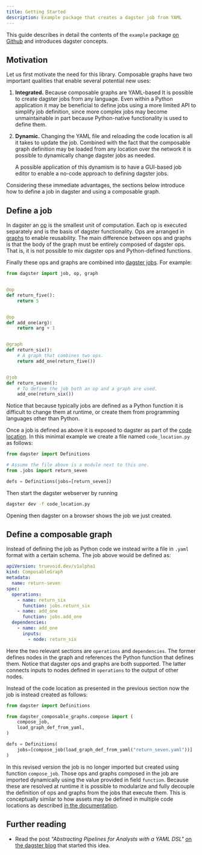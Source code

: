 ```yaml
---
title: Getting Started
description: Example package that creates a dagster job from YAML
---
```


This guide describes in detail the contents of the `example` package [on Github](https://github.com/truevoid-development/dagster-composable-graphs/tree/feat/add-docs/examples/getting_started)
and introduces dagster concepts.

## Motivation

Let us first motivate the need for this library. Composable graphs
have two important qualities that enable several potential new uses:

1. **Integrated.** Because composable graphs are YAML-based It is possible to
   create dagster jobs from any language. Even within a Python application it
   may be beneficial to define jobs using a more limited API to simplify job
   definition, since more complex jobs may become unmaintainable in part
   because Python-native functionality is used to define them.
1. **Dynamic.** Changing the YAML file and reloading the code location is
   all it takes to update the job. Combined with the fact that the composable
   graph definition may be loaded from any location over the network it is
   possible to dynamically change dagster jobs as needed.

   A possible application of this dynamism is to have a GUI-based job editor to
   enable a no-code approach to defining dagster jobs.

Considering these immediate advantages, the sections below introduce how to
define a job in dagster and using a composable graph.

## Define a job

In dagster an [op](https://docs.dagster.io/concepts/ops-jobs-graphs/ops#ops) is
the smallest unit of computation. Each op is executed separately and is the
basis of dagster functionality. Ops are arranged in [graphs](https://docs.dagster.io/concepts/ops-jobs-graphs/graphs#op-graphs)
to enable reusability. The main difference between ops and graphs is that the
body of the graph must be entirely composed of dagster ops. That is, it is not
possible to mix dagster ops and Python-defined functions.

Finally these ops and graphs are combined into [dagster jobs](https://docs.dagster.io/concepts/ops-jobs-graphs/op-jobs).
For example:

```python title="jobs.py"
from dagster import job, op, graph


@op
def return_five():
    return 5


@op
def add_one(arg):
    return arg + 1


@graph
def return_six():
    # A graph that combines two ops.
    return add_one(return_five())


@job
def return_seven():
    # To define the job both an op and a graph are used.
    add_one(return_six())
```

Notice that because typically jobs are defined as a Python function it is
difficult to change them at runtime, or create them from programming languages
other than Python.

Once a job is defined as above it is exposed to dagster as part of the [code
location](https://docs.dagster.io/concepts/code-locations). In this minimal
example we create a file named `code_location.py` as follows:

```python title="code_location.py"
from dagster import Definitions

# Assume the file above is a module next to this one.
from .jobs import return_seven

defs = Definitions(jobs=[return_seven])
```

Then start the dagster webserver by running

```bash
dagster dev -f code_location.py
```

Opening then dagster on a browser shows the job we just created.

## Define a composable graph

Instead of defining the job as Python code we instead write a file in `.yaml`
format with a certain schema. The job above would be defined as:

```yaml title="return_seven.yaml"
apiVersion: truevoid.dev/v1alpha1
kind: ComposableGraph
metadata:
  name: return-seven
spec:
  operations:
    - name: return_six
      function: jobs.return_six
    - name: add_one
      function: jobs.add_one
  dependencies:
    - name: add_one
      inputs:
        - node: return_six
```

Here the two relevant sections are `operations` and `dependencies`. The former
defines nodes in the graph and references the Python function that defines
them. Notice that dagster ops and graphs are both supported. The latter
connects inputs to nodes defined in `operations` to the output of other nodes.

Instead of the code location as presented in the previous section now the job
is instead created as follows:

```python title="code_location.py"
from dagster import Definitions

from dagster_composable_graphs.compose import (
    compose_job,
    load_graph_def_from_yaml,
)

defs = Definitions(
    jobs=[compose_job(load_graph_def_from_yaml("return_seven.yaml"))]
)
```

In this revised version the job is no longer imported but created using
function `compose_job`. Those ops and graphs composed in the job are imported
dynamically using the value provided in field `function`. Because these are
resolved at runtime it is possible to modularize and fully decouple the
definition of ops and graphs from the jobs that execute them. This is
conceptually similar to how assets may be defined in multiple code locations as
described [in the documentation](https://docs.dagster.io/concepts/assets/software-defined-assets#defining-asset-dependencies-across-code-locations).

## Further reading

- Read the post *"Abstracting Pipelines for Analysts with a YAML DSL"* [on the
  dagster blog](https://dagster.io/blog/simplisafe-case-study) that started this idea.
